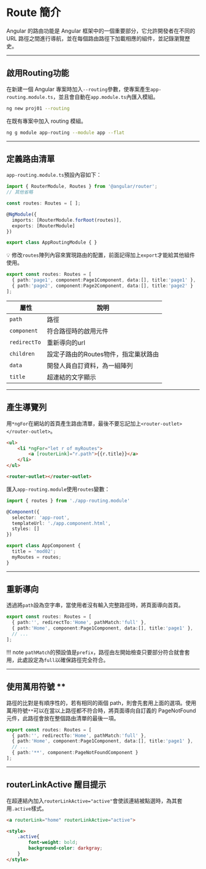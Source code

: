 # Route 簡介

Angular 的路由功能是 Angular 框架中的一個重要部分，它允許開發者在不同的 URL 路徑之間進行導航，並在每個路由路徑下加載相應的組件，並記錄瀏覽歷史。

---

## 啟用Routing功能

在新建一個 Angular 專案時加入`--routing`參數，使專案產生`app-routing.module.ts`，並且會自動在`app.module.ts`內匯入模組。

```bash
ng new proj01 --routing
```

在既有專案中加入 routing 模組。

```bash
ng g module app-routing --module app --flat
```

---

## 定義路由清單

`app-routing.module.ts`預設內容如下：

```typescript title="app-routing.module.ts"
import { RouterModule, Routes } from '@angular/router';
// 其他省略

const routes: Routes = [ ];

@NgModule({
  imports: [RouterModule.forRoot(routes)],
  exports: [RouterModule]
})

export class AppRoutingModule { }
```

:bulb: 修改`routes`陣列內容來實現路由的配置，前面記得加上`export`才能給其他組件使用。

```typescript
export const routes: Routes = [
  { path:'page1', component:Page1Component, data:[], title:'page1' },
  { path:'page2', component:Page2Component, data:[], title:'page2' }
];
```

|  屬性    | 說明 |
| --------- | ----------- |
| `path`    | 路徑  |
|  `component`   | 符合路徑時的啟用元件  |
| `redirectTo`    | 重新導向的url  |
| `children`    | 設定子路由的Routes物件，指定巢狀路由  |
| `data`    | 開發人員自訂資料，為一組陣列  |
| `title`    | 超連結的文字顯示  |


---

## 產生導覽列

用`*ngFor`在網站的首頁產生路由清單，最後不要忘記加上`<router-outlet></router-outlet>`。

```html title="app.component.html" hl_lines="7" linenums="1"
<ul>
    <li *ngFor="let r of myRoutes">
        <a [routerLink]="r.path">{{r.title}}</a>        
    </li>
</ul>

<router-outlet></router-outlet>
```

匯入`app-routing.module`使用`routes`變數：

```typescript title="app.component.ts" hl_lines="11" linenums="1"
import { routes } from './app-routing.module'

@Component({
  selector: 'app-root',
  templateUrl: './app.component.html',
  styles: []
})

export class AppComponent {
  title = 'mod02';
  myRoutes = routes;
}
```

---

## 重新導向

透過將`path`設為空字串，當使用者沒有輸入完整路徑時，將頁面導向首頁。  


```typescript hl_lines="2"
export const routes: Routes = [
  { path:'', redirectTo:'Home', pathMatch:'full' },
  { path:'Home', component:Page1Component, data:[], title:'page1' },
  // ...
];
```

!!! note
    `pathMatch`的預設值是`prefix`，路徑由左開始檢查只要部分符合就會套用，此處設定為`full`以確保路徑完全符合。

---

## 使用萬用符號 **

路徑的比對是有順序性的，若有相同的兩個 path，則會先套用上面的選項。使用萬用符號`**`可以在當以上路徑都不符合時，將頁面導向自訂義的 PageNotFound 元件，此路徑會放在整個路由清單的最後一項。

```typescript hl_lines="5"
export const routes: Routes = [
  { path:'', redirectTo:'Home', pathMatch:'full' },
  { path:'Home', component:Page1Component, data:[], title:'page1' },
  // ...
  { path:'**', component:PageNotFoundComponent }
];
```

---

## routerLinkActive 醒目提示

在超連結內加入`routerLinkActive="active"`會使該連結被點選時，為其套用`.active`樣式。
```html
<a routerLink="home" routerLinkActive="active">
```
```html
<style>
    .active{
        font-weight: bold;
        background-color: darkgray;
    }
</style>
```


